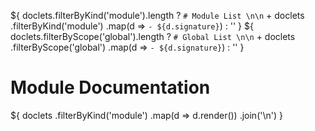 ${
  doclets.filterByKind('module').length
    ? `# Module List \n\n` + doclets
      .filterByKind('module')
      .map(d => `- ${d.signature}`)
    : ''
}
${
  doclets.filterByScope('global').length
    ? `# Global List \n\n` + doclets
      .filterByScope('global')
      .map(d => `- ${d.signature}`)
    : ''
}
# Module Documentation

${
  doclets
    .filterByKind('module')
    .map(d => d.render())
    .join('\n')
}

